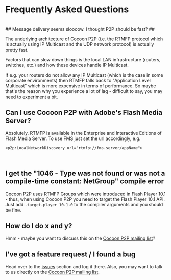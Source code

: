 # Frequently Asked Questions #
<br />
## Message delivery seems sloooow. I thought P2P should be fast? ##

The underlying architecture of Cocoon P2P (i.e. the RTMFP protocol which is actually using IP Multicast and the UDP network protocol) is actually pretty fast.

Factors that can slow down things is the local LAN infrastructure (routers, switches, etc.) and how these devices handle IP Multicast.

If e.g. your routers do not allow any IP Multicast (which is the case in some corporate environments) then RTMFP falls back to "Application Level Multicast" which is more expensive in terms of performance. So maybe that's the reason why you experience a lot of lag - difficult to say, you may need to experiment a bit.
<br />
## Can I use Cocoon P2P with Adobe's Flash Media Server? ##

Absolutely. RTMFP is available in the Enterprise and Interactive Editions of Flash Media Server. To use FMS just set the url accordingly, e.g.
```
<p2p:LocalNetworkDiscovery url="rtmfp://fms.server/appName">
```
<br />

## I get the "1046 - Type was not found or was not a compile-time constant: NetGroup" compile error ##

Cocoon P2P uses RTMFP Groups which were introduced in Flash Player 10.1 - thus, when using Cocoon P2P you need to target the Flash Player 10.1 API. Just add `-target-player 10.1.0` to the compiler arguments and you should be fine.
<br />
## How do I do x and y? ##
Hmm - maybe you want to discuss this on the [Cocoon P2P mailing list](http://groups.google.com/group/cocoon-p2p)?
<br />
## I've got a feature request / I found a bug ##
Head over to the [issues](http://code.google.com/p/cocoon-p2p/issues/list) section and log it there. Also, you may want to talk to us directly on the [Cocoon P2P mailing list](http://groups.google.com/group/cocoon-p2p).
<br />
